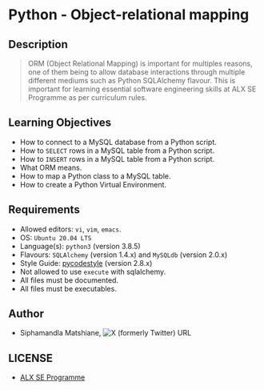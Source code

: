 # Python - Object-relational mapping

## Description
> ORM (Object Relational Mapping) is important for multiples reasons, one of them being to allow database interactions through multiple different mediums such as Python SQLAlchemy flavour. This is important for learning essential software engineering skills at ALX SE Programme as per curriculum rules.

## Learning Objectives
- How to connect to a MySQL database from a Python script.
- How to `SELECT` rows in a MySQL table from a Python script.
- How to `INSERT` rows in a MySQL table from a Python script.
- What ORM means.
- How to map a Python class to a MySQL table.
- How to create a Python Virtual Environment.

## Requirements
- Allowed editors: `vi`, `vim`, `emacs`.
- OS: `Ubuntu 20.04 LTS`
- Language(s): `python3` (version 3.8.5)
- Flavours: `SQLAlchemy` (version 1.4.x) and `MySQLdb` (version 2.0.x)
- Style Guide: [pycodestyle](https://pycodestyle.pycqa.org/en/latest/) (version 2.8.x)
- Not allowed to use `execute` with sqlalchemy.
- All files must be documented.
- All files must be executables.

## Author
- Siphamandla Matshiane, ![X (formerly Twitter) URL](https://img.shields.io/twitter/url?url=https%3A%2F%2Ftwitter.com%2Fsbumatshiane916)

## LICENSE
- [ALX SE Programme](https://www.alxafrica.com/software-engineering/)
